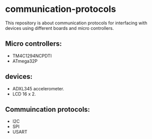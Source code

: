 # communication-protocols
This repository is about communication protocols for interfacing with devices using different boards and micro controllers.

## Micro controllers: 
- TM4C1294NCPDTI
- ATmega32P

## devices:
- ADXL345 accelerometer.
- LCD 16 x 2.

## Commuincation protocols:
- I2C
- SPI
- USART
